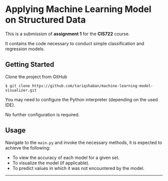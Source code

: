Applying Machine Learning Model on Structured Data
==============================
This is a submission of **assignment 1** for the **CIS722** course.

It contains the code necessary to conduct simple classification and regression models.

Getting Started
------------
Clone the project from GitHub

`$ git clone https://github.com/tariqshaban/machine-learning-model-visualizer.git`

You may need to configure the Python interpreter (depending on the used IDE).

No further configuration is required.

Usage
------------
Navigate to the `main.py` and invoke the necessary methods, it is expected to achieve the following:

* To view the accuracy of each model for a given set.
* To visualize the model (if applicable).
* To predict values in which it was not encountered by the model.

--------